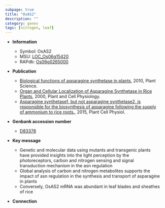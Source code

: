 ```yaml
---
subpage: true
title: "OsAS2"
description: ""
category: genes
tags: [nitrogen, leaf]
---
```


* **Information**  
    + Symbol: OsAS2  
    + MSU: [LOC_Os06g15420](http://rice.plantbiology.msu.edu/cgi-bin/ORF_infopage.cgi?orf=LOC_Os06g15420)  
    + RAPdb: [Os06g0265000](http://rapdb.dna.affrc.go.jp/viewer/gbrowse_details/irgsp1?name=Os06g0265000)  

* **Publication**  
    + [Biological functions of asparagine synthetase in plants](http://www.ncbi.nlm.nih.gov/pubmed?term=Biological+functions+of+asparagine+synthetase+in+plants%5BTitle%5D), 2010, Plant Science.
    + [Organ and Cellular Localization of Asparagine Synthetase in Rice Plants](http://www.ncbi.nlm.nih.gov/pubmed?term=Organ+and+Cellular+Localization+of+Asparagine+Synthetase+in+Rice+Plants%5BTitle%5D), 2000, Plant and Cell Physiology.
    + [Asparagine synthetase1, but not asparagine synthetase2, is responsible for the biosynthesis of asparagine following the supply of ammonium to rice roots.](http://www.ncbi.nlm.nih.gov/pubmed?term=Asparagine+synthetase1,+but+not+asparagine+synthetase2,+is+responsible+for+the+biosynthesis+of+asparagine+following+the+supply+of+ammonium+to+rice+roots.%5BTitle%5D), 2015, Plant Cell Physiol.

* **Genbank accession number**  
    + [D83378](http://www.ncbi.nlm.nih.gov/nuccore/D83378)

* **Key message**  
    + Genetic and molecular data using mutants and transgenic plants have provided insights into the light perception by the photoreceptors, carbon and nitrogen sensing and signal transduction mechanism in the asn regulation
    + Global analysis of carbon and nitrogen metabolites supports the impact of asn regulation in the synthesis and transport of asparagine in plants
    + Conversely, OsAS2 mRNA was abundant in leaf blades and sheathes of rice

* **Connection**  




